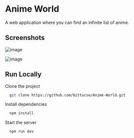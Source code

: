 
# Anime World


A web application where you can find an infinite list of anime.
## Screenshots

![image](https://github.com/user-attachments/assets/f4ab2547-aa04-4087-bfdb-1fb028c41678)

![image](https://github.com/user-attachments/assets/138a53ac-267f-433c-b88a-92d838854ae2)



## Run Locally

Clone the project

```bash
  git clone https://github.com/bittucse/Anime-World.git
```


Install dependencies

```bash
  npm install
```

Start the server

```bash
  npm run dev
```

